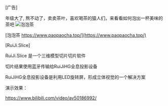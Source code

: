 [广告]

年级大了, 熬不动了，卖卖茶叶，喜欢喝茶的猿人们，来看看如何泡出一杯美味的茶吧 
![泡泡茶](https://www.paopaocha.top/images/ad/paopaocha.jpg "泡泡茶")

[泡泡茶 https://www.paopaocha.top/](https://www.paopaocha.top/)

[RuiJi.Slice]

RuiJi.Slice 是一个三维模型切片切片软件

切片结果使用蓝牙传输给RuiJiHG全息投影设备

RuiJiHG全息投影设备是利用LED旋转屏，形成立体视觉的一个解决方案

演示效果：

https://www.bilibili.com/video/av50186992/
